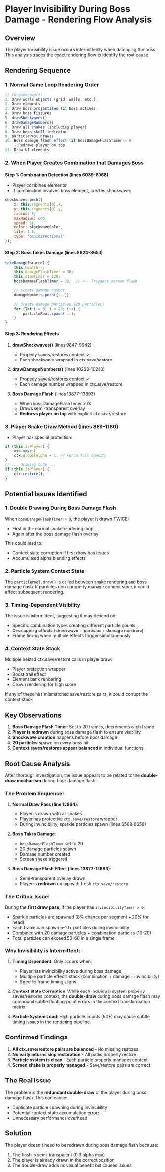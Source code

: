 # Player Invisibility During Boss Damage - Rendering Flow Analysis

## Overview
The player invisibility issue occurs intermittently when damaging the boss. This analysis traces the exact rendering flow to identify the root cause.

## Rendering Sequence

### 1. Normal Game Loop Rendering Order
```javascript
// In gameLoop():
1. Draw world objects (grid, walls, etc.)
2. Draw elements
3. Draw boss projectiles (if boss active)
4. Draw boss fissures
5. drawShockwaves()
6. drawDamageNumbers()
7. Draw all snakes (including player)
8. Draw boss skull indicator
9. particlePool.draw()
10. Boss damage flash effect (if bossDamageFlashTimer > 0)
    - Redraws player on top
11. Draw UI elements
```

### 2. When Player Creates Combination that Damages Boss

#### Step 1: Combination Detection (lines 6039-6068)
- Player combines elements
- If combination involves boss element, creates shockwave:
```javascript
shockwaves.push({
    x: this.segments[0].x,
    y: this.segments[0].y,
    radius: 0,
    maxRadius: 600,
    speed: 10,
    color: shockwaveColor,
    life: 1.0,
    type: 'omnidirectional'
});
```

#### Step 2: Boss Takes Damage (lines 8624-8650)
```javascript
takeDamage(source) {
    this.health--;
    this.damageFlashTimer = 30;
    this.stunTimer = 120;
    bossDamageFlashTimer = 20;  // <-- Triggers screen flash
    
    // Create damage number
    damageNumbers.push({...});
    
    // Create damage particles (20 particles)
    for (let i = 0; i < 20; i++) {
        particlePool.spawn(...);
    }
}
```

#### Step 3: Rendering Effects
1. **drawShockwaves()** (lines 9847-9942)
   - Properly saves/restores context ✓
   - Each shockwave wrapped in ctx.save/restore

2. **drawDamageNumbers()** (lines 10263-10283)
   - Properly saves/restores context ✓
   - Each damage number wrapped in ctx.save/restore

3. **Boss Damage Flash** (lines 13877-13893)
   - When bossDamageFlashTimer > 0:
   - Draws semi-transparent overlay
   - **Redraws player on top** with explicit ctx.save/restore

### 3. Player Snake Draw Method (lines 889-1180)
- Player has special protection:
```javascript
if (this.isPlayer) {
    ctx.save();
    ctx.globalAlpha = 1; // Force full opacity
}
// ... drawing code ...
if (this.isPlayer) {
    ctx.restore();
}
```

## Potential Issues Identified

### 1. Double Drawing During Boss Damage Flash
When `bossDamageFlashTimer > 0`, the player is drawn TWICE:
- First in the normal snake rendering loop
- Again after the boss damage flash overlay

This could lead to:
- Context state corruption if first draw has issues
- Accumulated alpha blending effects

### 2. Particle System Context State
The `particlePool.draw()` is called between snake rendering and boss damage flash. If particles don't properly manage context state, it could affect subsequent rendering.

### 3. Timing-Dependent Visibility
The issue is intermittent, suggesting it may depend on:
- Specific combination types creating different particle counts
- Overlapping effects (shockwave + particles + damage numbers)
- Frame timing when multiple effects trigger simultaneously

### 4. Context State Stack
Multiple nested ctx.save/restore calls in player draw:
- Player protection wrapper
- Boost trail effect
- Element bank rendering
- Crown rendering for high score

If any of these has mismatched save/restore pairs, it could corrupt the context stack.

## Key Observations

1. **Boss Damage Flash Timer**: Set to 20 frames, decrements each frame
2. **Player is redrawn** during boss damage flash to ensure visibility
3. **Shockwave creation** happens before boss damage
4. **20 particles** spawn on every boss hit
5. **Context saves/restores appear balanced** in individual functions

## Root Cause Analysis

After thorough investigation, the issue appears to be related to the **double-draw mechanism** during boss damage flash:

### The Problem Sequence:

1. **Normal Draw Pass (line 13864)**:
   - Player is drawn with all snakes
   - Player has protective `ctx.save/restore` wrapper
   - During invincibility, sparkle particles spawn (lines 6568-6658)

2. **Boss Takes Damage**:
   - `bossDamageFlashTimer` set to 20
   - 20 damage particles spawn
   - Damage number created
   - Screen shake triggered

3. **Boss Damage Flash Effect (lines 13877-13893)**:
   - Semi-transparent overlay drawn
   - Player is **redrawn** on top with fresh `ctx.save/restore`

### The Critical Issue:

During the **first draw pass**, if the player has `invincibilityTimer > 0`:
- Sparkle particles are spawned (8% chance per segment + 20% for head)
- Each frame can spawn 5-10+ particles during invincibility
- Combined with 20 damage particles + combination particles (10-20)
- Total particles can exceed 50-60 in a single frame

### Why Invisibility is Intermittent:

1. **Timing Dependent**: Only occurs when:
   - Player has invincibility active during boss damage
   - Multiple particle effects stack (combination + damage + invincibility)
   - Specific frame timing aligns

2. **Context State Corruption**: While each individual system properly saves/restores context, the **double-draw** during boss damage flash may compound subtle floating-point errors in the context transformation matrix.

3. **Particle System Load**: High particle counts (60+) may cause subtle timing issues in the rendering pipeline.

## Confirmed Findings

1. **All ctx.save/restore pairs are balanced** - No missing restores
2. **No early returns skip restoration** - All paths properly restore
3. **Particle system is clean** - Each particle properly manages context
4. **Screen shake is properly managed** - Save/restore pairs are correct

## The Real Issue

The problem is the **redundant double-draw** of the player during boss damage flash. This can cause:
- Duplicate particle spawning during invincibility
- Potential context state accumulation errors
- Unnecessary performance overhead

## Solution

The player doesn't need to be redrawn during boss damage flash because:
1. The flash is semi-transparent (0.3 alpha max)
2. The player is already drawn in the correct position
3. The double-draw adds no visual benefit but causes issues